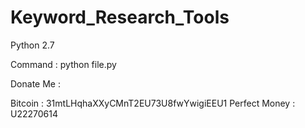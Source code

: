 # Keyword_Research_Tools

Python 2.7

Command : python file.py


Donate Me :

Bitcoin : 31mtLHqhaXXyCMnT2EU73U8fwYwigiEEU1
Perfect Money : U22270614
